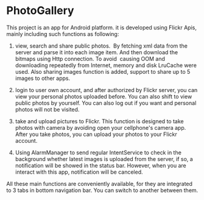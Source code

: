 # PhotoGallery
This project is an app for Android platform. it is developed using Flickr Apis, mainly including such functions as following:

1. view, search and share public photos.
  By fetching xml data from the server and parse it into each image item. And then download the bitmaps using Http connection. To avoid
  causing OOM and downloading repeatedly from Internet, memory and disk LruCache were used. Also sharing images function is added, support
  to share up to 5 images to other apps.
  
2. login to user own account, and after authorized by Flickr server, you can view your personal photos uploaded before. You can also shift
  to view public photos by yourself. You can also log out if you want and personal photos will not be visited.
  
3. take and upload pictures to Flickr.
  This function is designed to take photos with camera by avoiding open your cellphone's camera app. After you take photos,
  you can upload your photos to your Flickr account.
  
4. Using AlarmManager to send regular IntentService to check in the background whether latest images is uploaded from the server, if so, a notification will be showed in the status bar. However, when you are interact with this app, notification will be canceled.

All these main functions are conveniently available, for they are integrated to 3 tabs in bottom navigation bar. You can switch to another between them.

